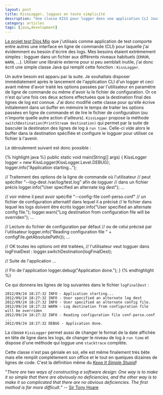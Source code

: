 ```yaml
---
layout: post
title: KissLogger, logguez en toute simplicité
description: "Une classe KISS pour logger dans une application CLI Java"
category: articles
tags: [java,development]
---
```


[Le projet *test* Dios Mio](http://www.alaux.net/index.php?article34/dios-mio-ecorche-d-une-webapp-fr) que j'utilisais comme application de test comporte entre autres une interface en ligne de commande (CLI) pour laquelle j'ai évidemment eu besoin d'écrire des logs. Mes besoins étaient extrêmement simples : logguer dans un fichier aux différents niveaux habituels (`ERROR`, `WARN`, ...). Utiliser une librairie externe pour si peu semblait inutile, j'ai donc écrit une simple classe Java qui remplit cette fonction : `KissLogger`.

Un autre besoin est apparu par la suite. Je souhaitais disposer immédiatement après le lancement de l'application CLI d'un logger et ceci avant même d'avoir traité les options passées par l'utilisateur en paramètre de ligne de commande ou même d'avoir lu le fichier de configuration. Or ce n'est qu'une fois ces deux actions effectuées que la destination final des lignes de log est connue. J'ai donc modifié cette classe pour qu'elle écrive initialement dans un buffer en mémoire le temps de traiter les options passées en ligne de commande et de lire le fichier de configuration (ou n'importe quelle autre action d'ailleurs). `KissLogger` propose la méthode `switchDestination(PrintStream destination)` qui permet par la suite de basculer la destinaton des lignes de log à `run time`. Celle-ci vide alors le buffer dans la destination spécifiée et configure le logguer pour utiliser ce fichier à l'avenir.

Le déroulement suivant est donc possible :

{% highlight java %}
public static void main(String[] args) {
  KissLogger logger = new KissLogger(KissLogger.Level.DEBUG);
  logger.info("Application starting...");

  // Traitement des options de la ligne de commande où l'utilisateur
  // peut spécifier "--log-dest /var/log/test.log" afin de logguer
  // dans un fichier précis
  logger.info("User specified an alternate log dest");
  ...

  // voir même il peut avoir spécifié "--config-file conf-perso.conf"
  // un fichier de configuration alternatif dans lequel il a précisé
  // le fichier dans lequel les logs doivent être écrits
  logger.info("User specified an alternate config file.");
  logger.warn("Log destination from configuration file will be overriden");
  ...

  // Lecture du fichier de configuration par défaut
  // ou de celui précisé par l'utilisateur
  logger.info("Reading configuration file " + configFile.getAbsolutePath());
  ...

  // OK toutes les options ont été traitées,
  // l'utilisateur veut logguer dans logFinalDest :
  logger.switchDestination(logFinalDest);

  // Suite de l'application
  ...

  // Fin de l'application
  logger.debug("Application done.");
}
{% endhighlight %}

Ce qui donnera les lignes de log suivantes dans le fichier `logFinalDest` :

    2012/09/24 18:27:32 INFO - Application starting...
    2012/09/24 18:27:32 INFO - User specified an alternate log dest
    2012/09/24 18:27:32 INFO - User specified an alternate config file.
    2012/09/24 18:27:32 WARN - Log destination from configuration file will be overriden
    2012/09/24 18:27:32 INFO - Reading configuration file conf-perso.conf
    ...
    2012/09/24 18:27:32 DEBUG - Application done.

La classe `KissLogger` permet aussi de changer le format de la date affichée en tête de ligne dans les logs, de changer le niveau de log à `run time` et dispose d'une méthode qui loggue une `stacktrace` complète.

Cette classe n'est pas géniale en soi, elle est même finalement très bête mais elle remplit complètement son office et le tout en quelques dizaines de lignes de code. C'est la définition même du *[Keep It Simple Stupid](http://fr.wikipedia.org/wiki/Principe_KISS#En_informatique)*!

"*There are two ways of constructing a software design: One way is to make it so simple that there are obviously no deficiencies, and the other way is to make it so complicated that there are no obvious deficiencies. The first method is far more difficult.*"
 -- [Sir Tony Hoare](http://en.wikipedia.org/wiki/Tony_Hoare)

